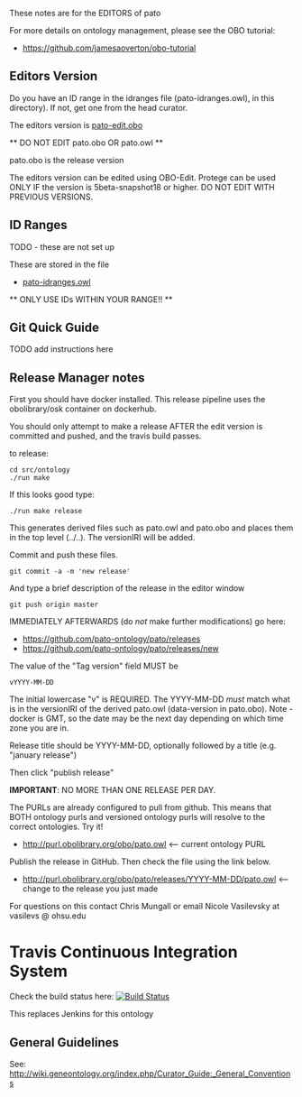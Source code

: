 These notes are for the EDITORS of pato

For more details on ontology management, please see the OBO tutorial:

 * https://github.com/jamesaoverton/obo-tutorial

## Editors Version

Do you have an ID range in the idranges file (pato-idranges.owl),
in this directory). If not, get one from the head curator. 

The editors version is [pato-edit.obo](pato-edit.obo)

** DO NOT EDIT pato.obo OR pato.owl **

pato.obo is the release version

The editors version can be edited using OBO-Edit. Protege can be used
ONLY IF the version is 5beta-snapshot18 or higher. DO NOT EDIT WITH
PREVIOUS VERSIONS.

## ID Ranges

TODO - these are not set up

These are stored in the file

 * [pato-idranges.owl](pato-idranges.owl)

** ONLY USE IDs WITHIN YOUR RANGE!! **
 
## Git Quick Guide

TODO add instructions here

## Release Manager notes

First you should have docker installed. This release pipeline uses the obolibrary/osk container on dockerhub.

You should only attempt to make a release AFTER the edit version is
committed and pushed, and the travis build passes.

to release:

    cd src/ontology
    ./run make

If this looks good type:

    ./run make release

This generates derived files such as pato.owl and pato.obo and places
them in the top level (../..). The versionIRI will be added.

Commit and push these files.

    git commit -a -m 'new release'

And type a brief description of the release in the editor window

    git push origin master

IMMEDIATELY AFTERWARDS (do *not* make further modifications) go here:

 * https://github.com/pato-ontology/pato/releases
 * https://github.com/pato-ontology/pato/releases/new

The value of the "Tag version" field MUST be

    vYYYY-MM-DD

The initial lowercase "v" is REQUIRED. The YYYY-MM-DD *must* match
what is in the versionIRI of the derived pato.owl (data-version in
pato.obo). Note - docker is GMT, so the date may be the next day depending on which time zone you are in. 

Release title should be YYYY-MM-DD, optionally followed by a title (e.g. "january release")

Then click "publish release"

__IMPORTANT__: NO MORE THAN ONE RELEASE PER DAY.

The PURLs are already configured to pull from github. This means that
BOTH ontology purls and versioned ontology purls will resolve to the
correct ontologies. Try it!

 * http://purl.obolibrary.org/obo/pato.owl <-- current ontology PURL

 Publish the release in GitHub. Then check the file using the link below.
 * http://purl.obolibrary.org/obo/pato/releases/YYYY-MM-DD/pato.owl <-- change to the release you just made

For questions on this contact Chris Mungall or email Nicole Vasilevsky at vasilevs @ ohsu.edu

# Travis Continuous Integration System

Check the build status here: [![Build Status](https://travis-ci.org/pato-ontology/pato.svg?branch=master)](https://travis-ci.org/pato-ontology/pato)

This replaces Jenkins for this ontology

## General Guidelines

See:
http://wiki.geneontology.org/index.php/Curator_Guide:_General_Conventions
